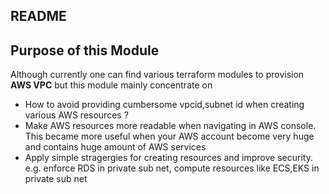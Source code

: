 ## README #

## Purpose of this Module
Although currently one can find various terraform modules to provision **AWS VPC** but this module mainly concentrate on
- How to avoid providing cumbersome vpcid,subnet id when creating various AWS resources ?
- Make AWS resources more readable when navigating in AWS console. This became  more useful when your AWS account become very huge and contains huge amount of AWS services
- Apply simple stragergies for creating resources and improve security. e.g. enforce RDS in private sub net, compute resources like ECS,EKS in private sub net



